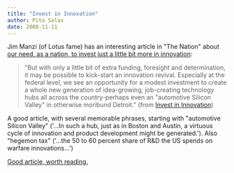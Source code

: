 ```yaml
---
title: "Invest in Innovation"
author: Pito Salas
date: 2008-11-11
---
```




Jim Manzi (of Lotus fame) has an interesting article in "The Nation" about
[our need, as a nation, to invest just a little bit more in
innovation](<http://www.thenation.com/doc/20081117/henry_manzi>):

> "But with only a little bit of extra funding, foresight and determination,
> it may be possible to kick-start an innovation revival. Especially at the
> federal level, we see an opportunity for a modest investment to create a
> whole new generation of idea-growing, job-creating technology hubs all
> across the country-perhaps even an "automotive Silicon Valley" in otherwise
> moribund Detroit." (from [Invest in
> Innovation](<http://www.thenation.com/doc/20081117/henry_manzi>))

A good article, with several memorable phrases, starting with "automotive
Silicon Valley" ('…In such a hub, just as in Boston and Austin, a virtuous
cycle of innovation and product development might be generated.'). Also
"hegemon tax" ('…the 50 to 60 percent share of R&D the US spends on warfare
innovations…')

[Good article, worth reading.
](<http://www.thenation.com/doc/20081117/henry_manzi>)


